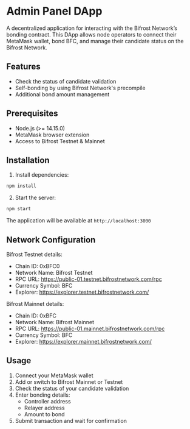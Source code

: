# Admin Panel DApp

A decentralized application for interacting with the Bifrost Network’s bonding contract. This DApp allows node operators to connect their MetaMask wallet, bond BFC, and manage their candidate status on the Bifrost Network.

## Features

- Check the status of candidate validation
- Self-bonding by using Bifrost Network's precompile
- Additional bond amount management

## Prerequisites

- Node.js (>= 14.15.0)
- MetaMask browser extension
- Access to Bifrost Testnet & Mainnet

## Installation


1. Install dependencies:

```bash
npm install
```

2. Start the server:

```bash
npm start
```


The application will be available at `http://localhost:3000`

## Network Configuration

Bifrost Testnet details:
- Chain ID: 0xBFC0
- Network Name: Bifrost Testnet
- RPC URL: https://public-01.testnet.bifrostnetwork.com/rpc
- Currency Symbol: BFC
- Explorer: https://explorer.testnet.bifrostnetwork.com/

Bifrost Mainnet details:
- Chain ID: 0xBFC
- Network Name: Bifrost Mainnet
- RPC URL: https://public-01.mainnet.bifrostnetwork.com/rpc
- Currency Symbol: BFC
- Explorer: https://explorer.mainnet.bifrostnetwork.com/

## Usage

1. Connect your MetaMask wallet
2. Add or switch to Bifrost Mainnet or Testnet
3. Check the status of your candidate validation
4. Enter bonding details:
   - Controller address
   - Relayer address
   - Amount to bond
5. Submit transaction and wait for confirmation
